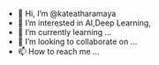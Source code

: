 - 👋 Hi, I’m @kateatharamaya
- 👀 I’m interested in AI,Deep Learning,
- 🌱 I’m currently learning ...
- 💞️ I’m looking to collaborate on ...
- 📫 How to reach me ...

<!---
kateatharamaya/kateatharamaya is a ✨ special ✨ repository because its `README.md` (this file) appears on your GitHub profile.
You can click the Preview link to take a look at your changes.
--->
